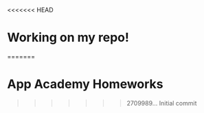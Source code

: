 <<<<<<< HEAD
# Working on my repo!
=======
# App Academy Homeworks
>>>>>>> 2709989... Initial commit
